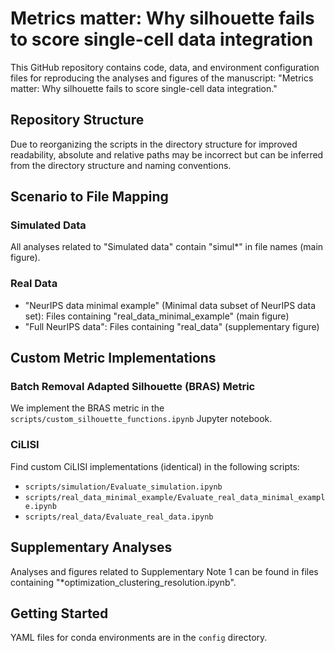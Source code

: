 # Metrics matter: Why silhouette fails to score single-cell data integration
This GitHub repository contains code, data, and environment configuration files for reproducing the analyses and figures of the manuscript: "Metrics matter: Why silhouette fails to score single-cell data integration."

## Repository Structure
Due to reorganizing the scripts in the directory structure for improved readability, absolute and relative paths may be incorrect but can be inferred from the directory structure and naming conventions.

## Scenario to File Mapping
### Simulated Data
All analyses related to "Simulated data" contain "simul*" in file names (main figure).

### Real Data
- "NeurIPS data minimal example" (Minimal data subset of NeurIPS data set): Files containing "real_data_minimal_example" (main figure)
- "Full NeurIPS data": Files containing "real_data" (supplementary figure)

## Custom Metric Implementations

### Batch Removal Adapted Silhouette (BRAS) Metric
We implement the BRAS metric in the ```scripts/custom_silhouette_functions.ipynb``` Jupyter notebook.

### CiLISI
Find custom CiLISI implementations (identical)  in the following scripts:
- ```scripts/simulation/Evaluate_simulation.ipynb```
- ```scripts/real_data_minimal_example/Evaluate_real_data_minimal_example.ipynb```
- ```scripts/real_data/Evaluate_real_data.ipynb```

## Supplementary Analyses
Analyses and figures related to Supplementary Note 1 can be found in files containing "*optimization_clustering_resolution.ipynb".

## Getting Started
YAML files for conda environments are in the ```config``` directory.